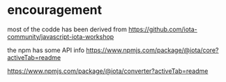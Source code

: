 # encouragement


most of the codde has been derived from https://github.com/iota-community/javascript-iota-workshop



the npm has some API info  https://www.npmjs.com/package/@iota/core?activeTab=readme

https://www.npmjs.com/package/@iota/converter?activeTab=readme

